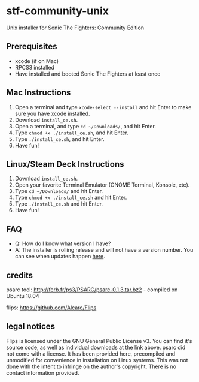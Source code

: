 # stf-community-unix
Unix installer for Sonic The Fighters: Community Edition

## Prerequisites
- xcode (if on Mac)
- RPCS3 installed
- Have installed and booted Sonic The Fighters at least once

## Mac Instructions
1. Open a terminal and type `xcode-select --install` and hit Enter to make sure you have xcode installed.
2. Download `install_ce.sh`.
3. Open a terminal, and type `cd ~/Downloads/`, and hit Enter.
4. Type `chmod +x ./install_ce.sh`, and hit Enter.
5. Type `./install_ce.sh`, and hit Enter.
6. Have fun!

## Linux/Steam Deck Instructions
1. Download `install_ce.sh`.
2. Open your favorite Terminal Emulator (GNOME Terminal, Konsole, etc).
3. Type `cd ~/Downloads/` and hit Enter.
4. Type `chmod +x ./install_ce.sh` and hit Enter.
5. Type `./install_ce.sh` and hit Enter.
6. Have fun!

## FAQ
- Q: How do I know what version I have?
- A: The installer is rolling release and will not have a version number. You can see when updates happen [here](https://github.com/coatlessali/stf-community-unix/commits/main/).

## credits
psarc tool: http://ferb.fr/ps3/PSARC/psarc-0.1.3.tar.bz2 - compiled on Ubuntu 18.04

flips: https://github.com/Alcaro/Flips

## legal notices
Flips is licensed under the GNU General Public License v3. You can find it's source code, as well as individual downloads at the link above.
psarc did not come with a license. It has been provided here, precompiled and unmodified for convenience in installation on Linux systems. This was not done with the intent to infringe on the author's copyright. There is no contact information provided.
